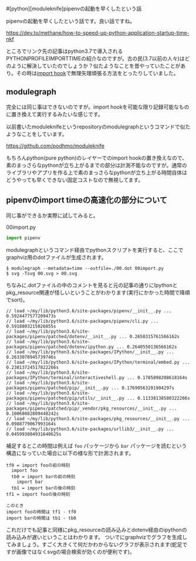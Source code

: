 #[python][moduleknife]pipenvの起動を早くしたという話

pipenvの起動を早くしたという話です。良い話ですね。

https://dev.to/methane/how-to-speed-up-python-application-startup-time-nkf

ところでリンク先の記事はpython3.7で導入されるPYTHONPROFILEIMPORTTIMEの紹介なのですが。古の民(3.7以前の人々)はどのように解決していたのでしょうか？似たようなことを昔やっていたことがあり。その時は[import hook](https://docs.python.jp/3/reference/import.html?highlight=finder%20import#import-hooks)で無理矢理頑張る方法をとったりしていました。

## modulegraph

完全には同じ事はできないのですが。import hookを可能な限り記録可能なものに置き換えて実行するみたいな感じです。

以前書いたmoduleknifeというrepositoryのmodulegraphというコマンドで似たようなことをしています。

https://github.com/podhmo/moduleknife

もちろんpython(pure python)のレイヤーでのimport hookの置き換えなので、素のまっさらなpythonが立ち上がるまでの部分は計測不能なのですが。通常のライブラリやアプリを作る上で素のまっさらなpythonが立ち上がる時間自体はどうやっても早くできない固定コストなので無視してます。

## pipenvのimport timeの高速化の部分について

同じ事ができるか実際に試してみると。

00import.py

```python
import pipenv
```

modulegraphというコマンド経由でpythonスクリプトを実行すると、ここでgraphviz用のdotファイルが生成されます。

```
$ modulegraph --metadata=time --outfile=./00.dot 00import.py
$ svg -Tsvg 00.svg > 00.svg
```

ちなみに.dotファイルの中のコメントを見ると元の記事の通りにIpythonとpkg_resource関連が怪しいということがわかります(実行にかかった時間で降順でsort)。

```
// load ~/my/lib/python3.6/site-packages/pipenv/__init__.py ... 0.5924477577209473s
// load ~/my/lib/python3.6/site-packages/pipenv/cli.py ... 0.5918803215026855s
// load ~/my/lib/python3.6/site-packages/pipenv/patched/dotenv/__init__.py ... 0.2650315761566162s
// load ~/my/lib/python3.6/site-packages/pipenv/patched/dotenv/ipython.py ... 0.2640550136566162s
// load ~/my/lib/python3.6/site-packages/IPython/__init__.py ... 0.2633070945739746s
// load ~/my/lib/python3.6/site-packages/IPython/terminal/embed.py ... 0.23813724517822266s
// load ~/my/lib/python3.6/site-packages/IPython/terminal/interactiveshell.py ... 0.1785898208618164s
// load ~/my/lib/python3.6/site-packages/pipenv/patched/pip/__init__.py ... 0.17690563201904297s
// load ~/my/lib/python3.6/site-packages/pipenv/patched/pip/utils/__init__.py ... 0.11338138580322266s
// load ~/my/lib/python3.6/site-packages/pipenv/patched/pip/_vendor/pkg_resources/__init__.py ... 0.10068082809448242s
// load ~/my/lib/python3.6/site-packages/pkg_resources/__init__.py ... 0.0988779067993164s
// load ~/my/lib/python3.6/site-packages/urllib3/__init__.py ... 0.045993804931640625s
```

補足するとこの時間は例えば `foo` パッケージから `bar` パッケージを読むという構造になっていた場合に以下の様な形で計測されます。

```
tf0 = import fooの前の時刻
  import foo
  tb0 = import barの前の時刻
    import bar
  tb1 = import barの後の時刻
tf1 = import fooの後の時刻

このとき
import fooの時間は tf1 - tf0
import barの時間は tb1 - tb0
```

これだけでも記事と同様にpkg_resourceの読み込みとdotenv経由のipythonの読み込みが遅いということはわかります。
ついでにgraphvizでグラフを生成してみましょう。すごく大きくて何だかわからないグラフが表示されます(蛇足ですが画像ではなくsvgの場合検索が効くのが便利です)。


